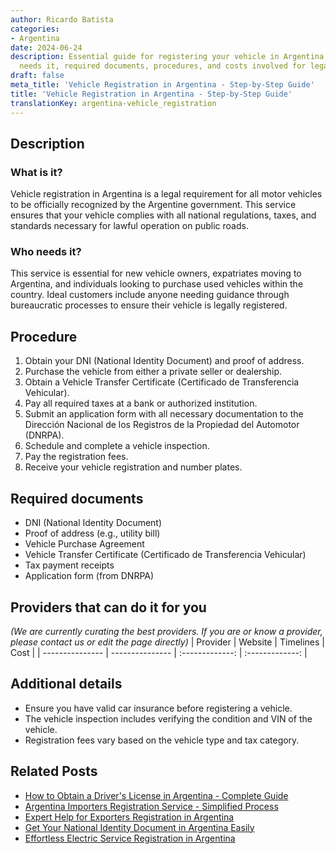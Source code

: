 ```yaml
---
author: Ricardo Batista
categories:
- Argentina
date: 2024-06-24
description: Essential guide for registering your vehicle in Argentina. Learn who
  needs it, required documents, procedures, and costs involved for legal registration.
draft: false
meta_title: 'Vehicle Registration in Argentina - Step-by-Step Guide'
title: 'Vehicle Registration in Argentina - Step-by-Step Guide'
translationKey: argentina-vehicle_registration
---
```



## Description
### What is it?
Vehicle registration in Argentina is a legal requirement for all motor vehicles to be officially recognized by the Argentine government. This service ensures that your vehicle complies with all national regulations, taxes, and standards necessary for lawful operation on public roads.

### Who needs it?
This service is essential for new vehicle owners, expatriates moving to Argentina, and individuals looking to purchase used vehicles within the country. Ideal customers include anyone needing guidance through bureaucratic processes to ensure their vehicle is legally registered.

## Procedure

1. Obtain your DNI (National Identity Document) and proof of address.
2. Purchase the vehicle from either a private seller or dealership.
3. Obtain a Vehicle Transfer Certificate (Certificado de Transferencia Vehicular).
4. Pay all required taxes at a bank or authorized institution.
5. Submit an application form with all necessary documentation to the Dirección Nacional de los Registros de la Propiedad del Automotor (DNRPA).
6. Schedule and complete a vehicle inspection.
7. Pay the registration fees.
8. Receive your vehicle registration and number plates.


## Required documents

- DNI (National Identity Document)
- Proof of address (e.g., utility bill)
- Vehicle Purchase Agreement
- Vehicle Transfer Certificate (Certificado de Transferencia Vehicular)
- Tax payment receipts
- Application form (from DNRPA)


## Providers that can do it for you
_(We are currently curating the best providers. If you are or know a provider, please contact us or edit the page directly)_
| Provider        |     Website     |     Timelines    |       Cost      |
| --------------- | --------------- |  :-------------: | :-------------: |

## Additional details

- Ensure you have valid car insurance before registering a vehicle.
- The vehicle inspection includes verifying the condition and VIN of the vehicle.
- Registration fees vary based on the vehicle type and tax category.

## Related Posts

- [How to Obtain a Driver's License in Argentina - Complete Guide](https://tramitit.com/guides/argentina/drivers_license/)
- [Argentina Importers Registration Service - Simplified Process](https://tramitit.com/guides/argentina/importers_registration/)
- [Expert Help for Exporters Registration in Argentina](https://tramitit.com/guides/argentina/exporters_registration/)
- [Get Your National Identity Document in Argentina Easily](https://tramitit.com/guides/argentina/national_identity_document/)
- [Effortless Electric Service Registration in Argentina](https://tramitit.com/guides/argentina/electric_service_registration/)
